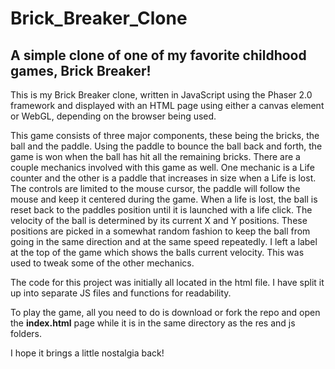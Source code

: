 # Brick_Breaker_Clone

## A simple clone of one of my favorite childhood games, Brick Breaker!

This is my Brick Breaker clone, written in JavaScript using the Phaser 2.0 framework
and displayed with an HTML page using either a canvas element or WebGL, depending on the browser being used.

This game consists of three major components, these being the bricks, the ball and the paddle.
Using the paddle to bounce the ball back and forth, the game is won when the ball has hit all
the remaining bricks. There are a couple mechanics involved with this game as well. One
mechanic is a Life counter and the other is a paddle that increases in size when a Life
is lost. The controls are limited to the mouse cursor, the paddle will follow the mouse and
keep it centered during the game. When a life is lost, the ball is reset back to the paddles position
until it is launched with a life click. The velocity of the ball is determined by its current X and Y
positions. These positions are picked in a somewhat random fashion to keep the ball from going in the
same direction and at the same speed repeatedly. I left a label at the top of the game which shows the
balls current velocity. This was used to tweak some of the other mechanics.

The code for this project was initially all located in the html file. I have split it up
into separate JS files and functions for readability.

To play the game, all you need to do is download or fork the repo and open the **index.html**
page while it is in the same directory as the res and js folders.

I hope it brings a little nostalgia back!
